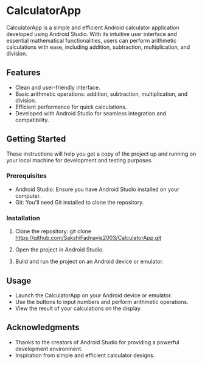 # CalculatorApp

CalculatorApp is a simple and efficient Android calculator application developed using Android Studio. With its intuitive user interface and essential mathematical functionalities, users can perform arithmetic calculations with ease, including addition, subtraction, multiplication, and division.

## Features

- Clean and user-friendly interface.
- Basic arithmetic operations: addition, subtraction, multiplication, and division.
- Efficient performance for quick calculations.
- Developed with Android Studio for seamless integration and compatibility.

## Getting Started

These instructions will help you get a copy of the project up and running on your local machine for development and testing purposes.

### Prerequisites

- Android Studio: Ensure you have Android Studio installed on your computer.
- Git: You'll need Git installed to clone the repository.

### Installation

1. Clone the repository:
   git clone https://github.com/SakshiFadnavis2003/CalculatorApp.git

2. Open the project in Android Studio.
3. Build and run the project on an Android device or emulator.

## Usage

- Launch the CalculatorApp on your Android device or emulator.
- Use the buttons to input numbers and perform arithmetic operations.
- View the result of your calculations on the display.

## Acknowledgments

- Thanks to the creators of Android Studio for providing a powerful development environment.
- Inspiration from simple and efficient calculator designs.




